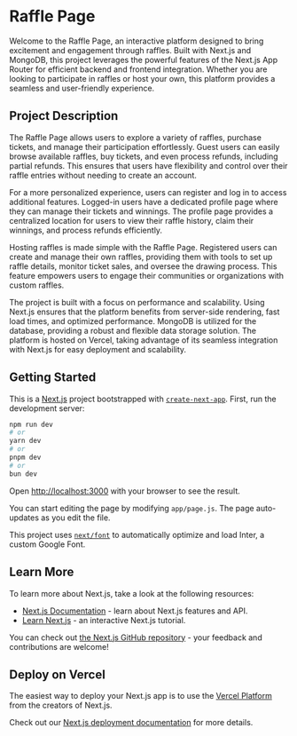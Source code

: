 # Raffle Page
Welcome to the Raffle Page, an interactive platform designed to bring excitement and engagement through raffles. Built with Next.js and MongoDB, this project leverages the powerful features of the Next.js App Router for efficient backend and frontend integration. Whether you are looking to participate in raffles or host your own, this platform provides a seamless and user-friendly experience.

## Project Description

The Raffle Page allows users to explore a variety of raffles, purchase tickets, and manage their participation effortlessly. Guest users can easily browse available raffles, buy tickets, and even process refunds, including partial refunds. This ensures that users have flexibility and control over their raffle entries without needing to create an account.

For a more personalized experience, users can register and log in to access additional features. Logged-in users have a dedicated profile page where they can manage their tickets and winnings. The profile page provides a centralized location for users to view their raffle history, claim their winnings, and process refunds efficiently.

Hosting raffles is made simple with the Raffle Page. Registered users can create and manage their own raffles, providing them with tools to set up raffle details, monitor ticket sales, and oversee the drawing process. This feature empowers users to engage their communities or organizations with custom raffles.

The project is built with a focus on performance and scalability. Using Next.js ensures that the platform benefits from server-side rendering, fast load times, and optimized performance. MongoDB is utilized for the database, providing a robust and flexible data storage solution. The platform is hosted on Vercel, taking advantage of its seamless integration with Next.js for easy deployment and scalability.




## Getting Started
This is a [Next.js](https://nextjs.org/) project bootstrapped with [`create-next-app`](https://github.com/vercel/next.js/tree/canary/packages/create-next-app).
First, run the development server:

```bash
npm run dev
# or
yarn dev
# or
pnpm dev
# or
bun dev
```

Open [http://localhost:3000](http://localhost:3000) with your browser to see the result.

You can start editing the page by modifying `app/page.js`. The page auto-updates as you edit the file.

This project uses [`next/font`](https://nextjs.org/docs/basic-features/font-optimization) to automatically optimize and load Inter, a custom Google Font.

## Learn More

To learn more about Next.js, take a look at the following resources:

- [Next.js Documentation](https://nextjs.org/docs) - learn about Next.js features and API.
- [Learn Next.js](https://nextjs.org/learn) - an interactive Next.js tutorial.

You can check out [the Next.js GitHub repository](https://github.com/vercel/next.js/) - your feedback and contributions are welcome!

## Deploy on Vercel

The easiest way to deploy your Next.js app is to use the [Vercel Platform](https://vercel.com/new?utm_medium=default-template&filter=next.js&utm_source=create-next-app&utm_campaign=create-next-app-readme) from the creators of Next.js.

Check out our [Next.js deployment documentation](https://nextjs.org/docs/deployment) for more details.
